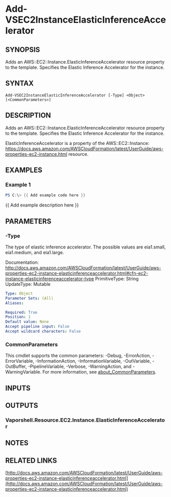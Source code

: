 # Add-VSEC2InstanceElasticInferenceAccelerator

## SYNOPSIS
Adds an AWS::EC2::Instance.ElasticInferenceAccelerator resource property to the template.
Specifies the Elastic Inference Accelerator for the instance.

## SYNTAX

```
Add-VSEC2InstanceElasticInferenceAccelerator [-Type] <Object> [<CommonParameters>]
```

## DESCRIPTION
Adds an AWS::EC2::Instance.ElasticInferenceAccelerator resource property to the template.
Specifies the Elastic Inference Accelerator for the instance.

ElasticInferenceAccelerator is a property of the AWS::EC2::Instance: https://docs.aws.amazon.com/AWSCloudFormation/latest/UserGuide/aws-properties-ec2-instance.html resource.

## EXAMPLES

### Example 1
```powershell
PS C:\> {{ Add example code here }}
```

{{ Add example description here }}

## PARAMETERS

### -Type
The type of elastic inference accelerator.
The possible values are eia1.small, eia1.medium, and eia1.large.

Documentation: http://docs.aws.amazon.com/AWSCloudFormation/latest/UserGuide/aws-properties-ec2-instance-elasticinferenceaccelerator.html#cfn-ec2-instance-elasticinferenceaccelerator-type
PrimitiveType: String
UpdateType: Mutable

```yaml
Type: Object
Parameter Sets: (All)
Aliases:

Required: True
Position: 1
Default value: None
Accept pipeline input: False
Accept wildcard characters: False
```

### CommonParameters
This cmdlet supports the common parameters: -Debug, -ErrorAction, -ErrorVariable, -InformationAction, -InformationVariable, -OutVariable, -OutBuffer, -PipelineVariable, -Verbose, -WarningAction, and -WarningVariable. For more information, see [about_CommonParameters](http://go.microsoft.com/fwlink/?LinkID=113216).

## INPUTS

## OUTPUTS

### Vaporshell.Resource.EC2.Instance.ElasticInferenceAccelerator
## NOTES

## RELATED LINKS

[http://docs.aws.amazon.com/AWSCloudFormation/latest/UserGuide/aws-properties-ec2-instance-elasticinferenceaccelerator.html](http://docs.aws.amazon.com/AWSCloudFormation/latest/UserGuide/aws-properties-ec2-instance-elasticinferenceaccelerator.html)

